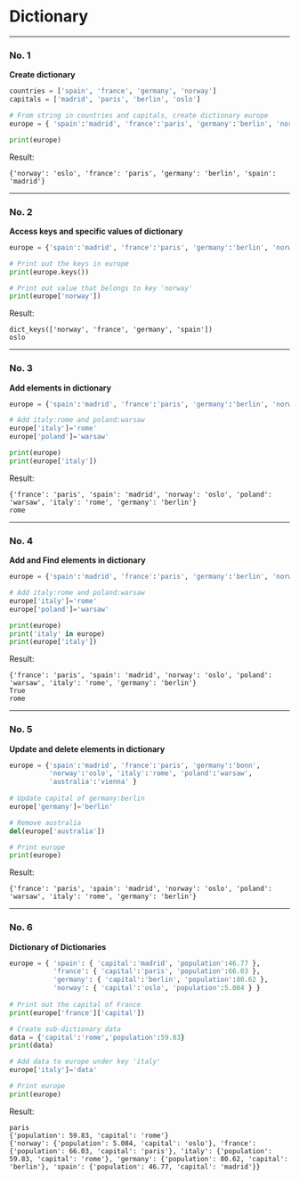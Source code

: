 # Dictionary
---
### No. 1
**Create dictionary**
```python
countries = ['spain', 'france', 'germany', 'norway']
capitals = ['madrid', 'paris', 'berlin', 'oslo']

# From string in countries and capitals, create dictionary europe
europe = { 'spain':'madrid', 'france':'paris', 'germany':'berlin', 'norway':'oslo' }

print(europe)
```
Result:
```
{'norway': 'oslo', 'france': 'paris', 'germany': 'berlin', 'spain': 'madrid'}
```
---
### No. 2
**Access keys and specific values of dictionary**
```python
europe = {'spain':'madrid', 'france':'paris', 'germany':'berlin', 'norway':'oslo' }

# Print out the keys in europe
print(europe.keys())

# Print out value that belongs to key 'norway'
print(europe['norway'])
```
Result:
```
dict_keys(['norway', 'france', 'germany', 'spain'])
oslo
```
---
### No. 3
**Add elements in dictionary**
```python
europe = {'spain':'madrid', 'france':'paris', 'germany':'berlin', 'norway':'oslo' }

# Add italy:rome and poland:warsaw 
europe['italy']='rome'
europe['poland']='warsaw'

print(europe)
print(europe['italy'])
```
Result:
```
{'france': 'paris', 'spain': 'madrid', 'norway': 'oslo', 'poland': 'warsaw', 'italy': 'rome', 'germany': 'berlin'}
rome
```
---
### No. 4
**Add and Find elements in dictionary**
```python
europe = {'spain':'madrid', 'france':'paris', 'germany':'berlin', 'norway':'oslo' }

# Add italy:rome and poland:warsaw 
europe['italy']='rome'
europe['poland']='warsaw'

print(europe)
print('italy' in europe)
print(europe['italy'])
```
Result:
```
{'france': 'paris', 'spain': 'madrid', 'norway': 'oslo', 'poland': 'warsaw', 'italy': 'rome', 'germany': 'berlin'}
True
rome
```
---
### No. 5
**Update and delete elements in dictionary**
```python
europe = {'spain':'madrid', 'france':'paris', 'germany':'bonn',
          'norway':'oslo', 'italy':'rome', 'poland':'warsaw',
          'australia':'vienna' }
          
# Update capital of germany:berlin
europe['germany']='berlin'

# Remove australia
del(europe['australia'])

# Print europe
print(europe)
```
Result:
```
{'france': 'paris', 'spain': 'madrid', 'norway': 'oslo', 'poland': 'warsaw', 'italy': 'rome', 'germany': 'berlin'}
```
---
### No. 6
**Dictionary of Dictionaries**
```python
europe = { 'spain': { 'capital':'madrid', 'population':46.77 },
           'france': { 'capital':'paris', 'population':66.03 },
           'germany': { 'capital':'berlin', 'population':80.62 },
           'norway': { 'capital':'oslo', 'population':5.084 } }
          
# Print out the capital of France
print(europe['france']['capital'])

# Create sub-dictionary data
data = {'capital':'rome','population':59.83}
print(data)

# Add data to europe under key 'italy'
europe['italy']='data'

# Print europe
print(europe)
```
Result:
```
paris
{'population': 59.83, 'capital': 'rome'}
{'norway': {'population': 5.084, 'capital': 'oslo'}, 'france': {'population': 66.03, 'capital': 'paris'}, 'italy': {'population': 59.83, 'capital': 'rome'}, 'germany': {'population': 80.62, 'capital': 'berlin'}, 'spain': {'population': 46.77, 'capital': 'madrid'}}
```
